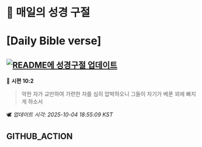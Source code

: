 # 🙏 매일의 성경 구절
# [Daily Bible verse]
## [![README에 성경구절 업데이트](https://github.com/DONGSUKA/first_test/actions/workflows/update-readme-bible.yml/badge.svg)](https://github.com/DONGSUKA/first_test/actions/workflows/update-readme-bible.yml)
<!-- START_BIBLE_VERSE -->
📖 **시편 10:2**
> 악한 자가 교만하여 가련한 자를 심히 압박하오니 그들이 자기가 베푼 꾀에 빠지게 하소서

🕊️ _업데이트 시각: 2025-10-04 18:55:09 KST_
  <!-- END_BIBLE_VERSE -->
## GITHUB_ACTION
